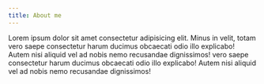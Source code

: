 ```yaml
---
title: About me
---
```

Lorem ipsum dolor sit amet consectetur adipisicing elit. Minus in velit, totam vero saepe consectetur harum ducimus obcaecati odio illo explicabo! Autem nisi aliquid vel ad nobis nemo recusandae dignissimos! vero saepe consectetur harum ducimus obcaecati odio illo explicabo! Autem nisi aliquid vel ad nobis nemo recusandae dignissimos!